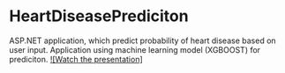 # HeartDiseasePrediciton
ASP.NET application, which predict probability of heart disease based on user input. 
Application using machine learning model (XGBOOST) for prediciton.
[![Watch the presentation]](https://www.youtube.com/watch?v=4yDgtgCTGXk)

